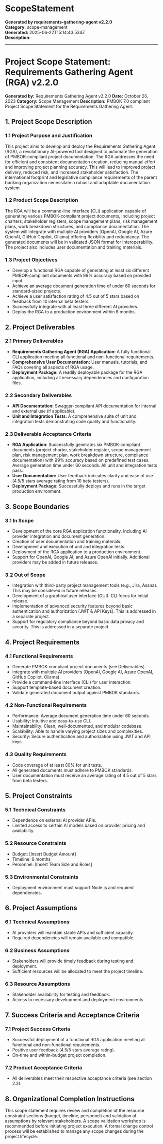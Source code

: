 # ScopeStatement

**Generated by requirements-gathering-agent v2.2.0**  
**Category:** scope-management  
**Generated:** 2025-06-22T15:14:43.534Z  
**Description:** 

---

# Project Scope Statement: Requirements Gathering Agent (RGA) v2.2.0

**Generated by:** Requirements Gathering Agent v2.2.0
**Date:** October 26, 2023
**Category:** Scope Management
**Description:** PMBOK 7.0 compliant Project Scope Statement for the Requirements Gathering Agent.


## 1. Project Scope Description

### 1.1 Project Purpose and Justification

This project aims to develop and deploy the Requirements Gathering Agent (RGA), a revolutionary AI-powered tool designed to automate the generation of PMBOK-compliant project documentation.  The RGA addresses the need for efficient and consistent documentation creation, reducing manual effort and improving project planning accuracy.  This will lead to improved project delivery, reduced risk, and increased stakeholder satisfaction. The international footprint and legislative compliance requirements of the parent banking organization necessitate a robust and adaptable documentation system.

### 1.2 Product Scope Description

The RGA will be a command-line interface (CLI) application capable of generating various PMBOK-compliant project documents, including project charters, stakeholder registers, scope management plans, risk management plans, work breakdown structures, and compliance documentation. The system will integrate with multiple AI providers (OpenAI, Google AI, Azure OpenAI, GitHub Copilot, Ollama) offering flexibility and redundancy.  The generated documents will be in validated JSON format for interoperability.  The project also includes user documentation and training materials.

### 1.3 Project Objectives

*   Develop a functional RGA capable of generating at least six different PMBOK-compliant documents with 99% accuracy based on provided input.
*   Achieve an average document generation time of under 60 seconds for standard-sized projects.
*   Achieve a user satisfaction rating of 4.5 out of 5 stars based on feedback from 10 internal beta testers.
*   Successfully integrate with at least three different AI providers.
*   Deploy the RGA to a production environment within 6 months.


## 2. Project Deliverables

### 2.1 Primary Deliverables

*   **Requirements Gathering Agent (RGA) Application:** A fully functional CLI application meeting all functional and non-functional requirements.
*   **Comprehensive User Documentation:**  User manuals, tutorials, and FAQs covering all aspects of RGA usage.
*   **Deployment Package:** A readily deployable package for the RGA application, including all necessary dependencies and configuration files.

### 2.2 Secondary Deliverables

*   **API Documentation:** Swagger-compliant API documentation for internal and external use (if applicable).
*   **Unit and Integration Tests:** A comprehensive suite of unit and integration tests demonstrating code quality and functionality.

### 2.3 Deliverable Acceptance Criteria

*   **RGA Application:**  Successfully generates six PMBOK-compliant documents (project charter, stakeholder register, scope management plan, risk management plan, work breakdown structure, compliance documentation) with 99% accuracy based on predefined test cases.  Average generation time under 60 seconds.  All unit and integration tests pass.
*   **User Documentation:**  User feedback indicates clarity and ease of use (4.5/5 stars average rating from 10 beta testers).
*   **Deployment Package:**  Successfully deploys and runs in the target production environment.


## 3. Scope Boundaries

### 3.1 In Scope

*   Development of the core RGA application functionality, including AI provider integration and document generation.
*   Creation of user documentation and training materials.
*   Development and execution of unit and integration tests.
*   Deployment of the RGA application to a production environment.
*   Support for OpenAI, Google AI, and Azure OpenAI initially.  Additional providers may be added in future releases.


### 3.2 Out of Scope

*   Integration with third-party project management tools (e.g., Jira, Asana).  This may be considered in future releases.
*   Development of a graphical user interface (GUI).  CLI focus for initial release.
*   Implementation of advanced security features beyond basic authentication and authorization (JWT & API Keys). This is addressed in a separate project.
*   Support for regulatory compliance beyond basic data privacy and security.  This is addressed in a separate project.


## 4. Project Requirements

### 4.1 Functional Requirements

*   Generate PMBOK-compliant project documents (see Deliverables).
*   Integrate with multiple AI providers (OpenAI, Google AI, Azure OpenAI, GitHub Copilot, Ollama).
*   Provide a command-line interface (CLI) for user interaction.
*   Support template-based document creation.
*   Validate generated document output against PMBOK standards.


### 4.2 Non-Functional Requirements

*   Performance: Average document generation time under 60 seconds.
*   Usability: Intuitive and easy-to-use CLI.
*   Maintainability: Clean, well-documented, and modular codebase.
*   Scalability:  Able to handle varying project sizes and complexities.
*   Security: Secure authentication and authorization using JWT and API keys.


### 4.3 Quality Requirements

*   Code coverage of at least 80% for unit tests.
*   All generated documents must adhere to PMBOK standards.
*   User documentation must receive an average rating of 4.5 out of 5 stars from beta testers.


## 5. Project Constraints

### 5.1 Technical Constraints

*   Dependence on external AI provider APIs.
*   Limited access to certain AI models based on provider pricing and availability.

### 5.2 Resource Constraints

*   Budget: \[Insert Budget Amount]
*   Timeline: 6 months
*   Personnel: \[Insert Team Size and Roles]

### 5.3 Environmental Constraints

*   Deployment environment must support Node.js and required dependencies.


## 6. Project Assumptions

### 6.1 Technical Assumptions

*   AI providers will maintain stable APIs and sufficient capacity.
*   Required dependencies will remain available and compatible.

### 6.2 Business Assumptions

*   Stakeholders will provide timely feedback during testing and deployment.
*   Sufficient resources will be allocated to meet the project timeline.

### 6.3 Resource Assumptions

*   Stakeholder availability for testing and feedback.
*   Access to necessary development and deployment environments.


## 7. Success Criteria and Acceptance Criteria

### 7.1 Project Success Criteria

*   Successful deployment of a functional RGA application meeting all functional and non-functional requirements.
*   Positive user feedback (4.5/5 stars average rating).
*   On-time and within-budget project completion.

### 7.2 Product Acceptance Criteria

*   All deliverables meet their respective acceptance criteria (see section 2.3).


## 8. Organizational Completion Instructions

This scope statement requires review and completion of the resource constraint sections (budget, timeline, personnel) and validation of assumptions by relevant stakeholders.  A scope validation workshop is recommended before initiating project execution.  A formal change control process will be established to manage any scope changes during the project lifecycle.
